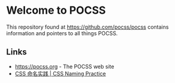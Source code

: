 # Welcome to POCSS

This repository found at <https://github.com/pocss/pocss> contains information and pointers to all things POCSS.

## Links

- <https://pocss.org> - The POCSS web site
- [CSS 命名实践 | CSS Naming Practice](./css-naming-practice.md)
